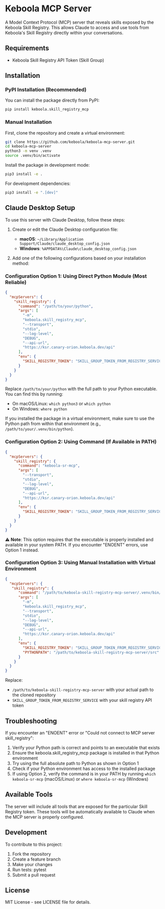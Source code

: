 # Keboola MCP Server

A Model Context Protocol (MCP) server that reveals skills exposed by the Keboola Skill Registry. This allows Claude to access and use tools from Keboola's Skill Registry directly within your conversations.

## Requirements

- Keboola Skill Registry API Token (Skill Group)

## Installation

### PyPI Installation (Recommended)

You can install the package directly from PyPI:

```bash
pip install keboola.skill_registry_mcp
```

### Manual Installation

First, clone the repository and create a virtual environment:

```bash
git clone https://github.com/keboola/keboola-mcp-server.git
cd keboola-mcp-server
python3 -m venv .venv
source .venv/bin/activate
```

Install the package in development mode:

```bash
pip3 install -e .
```

For development dependencies:

```bash
pip3 install -e ".[dev]"
```

## Claude Desktop Setup

To use this server with Claude Desktop, follow these steps:

1. Create or edit the Claude Desktop configuration file:
   - **macOS**: `~/Library/Application Support/Claude/claude_desktop_config.json`
   - **Windows**: `%APPDATA%\Claude\claude_desktop_config.json`

2. Add one of the following configurations based on your installation method:

### Configuration Option 1: Using Direct Python Module (Most Reliable)

```json
{
  "mcpServers": {
    "skill_registry": {
      "command": "/path/to/your/python",
      "args": [
        "-m",
        "keboola.skill_registry_mcp",
        "--transport",
        "stdio",
        "--log-level",
        "DEBUG",
        "--api-url",
        "https://ksr.canary-orion.keboola.dev/api"
      ],
      "env": {
        "SKILL_REGISTRY_TOKEN": "SKILL_GROUP_TOKEN_FROM_REGISTRY_SERVICE"
      }
    }
  }
}
```

Replace `/path/to/your/python` with the full path to your Python executable. You can find this by running:
- On macOS/Linux: `which python3` or `which python`
- On Windows: `where python`

If you installed the package in a virtual environment, make sure to use the Python path from within that environment (e.g., `/path/to/your/.venv/bin/python`).

### Configuration Option 2: Using Command (If Available in PATH)

```json
{
  "mcpServers": {
    "skill_registry": {
      "command": "keboola-sr-mcp",
      "args": [
        "--transport",
        "stdio",
        "--log-level",
        "DEBUG",
        "--api-url",
        "https://ksr.canary-orion.keboola.dev/api"
      ],
      "env": {
        "SKILL_REGISTRY_TOKEN": "SKILL_GROUP_TOKEN_FROM_REGISTRY_SERVICE"
      }
    }
  }
}
```

⚠️ **Note**: This option requires that the executable is properly installed and available in your system PATH. If you encounter "ENOENT" errors, use Option 1 instead.

### Configuration Option 3: Using Manual Installation with Virtual Environment

```json
{
  "mcpServers": {
   "skill_registry": {
      "command": "/path/to/keboola-skill-registry-mcp-server/.venv/bin/python",
      "args": [
        "-m",
        "keboola.skill_registry_mcp",
        "--transport",
        "stdio",
        "--log-level",
        "DEBUG",
        "--api-url",
        "https://ksr.canary-orion.keboola.dev/api"
      ],
      "env": {
        "SKILL_REGISTRY_TOKEN": "SKILL_GROUP_TOKEN_FROM_REGISTRY_SERVICE",
        "PYTHONPATH": "/path/to/keboola-skill-registry-mcp-server/src"
      }
    }
  }
}
```

Replace:
- `/path/to/keboola-skill-registry-mcp-server` with your actual path to the cloned repository
- `SKILL_GROUP_TOKEN_FROM_REGISTRY_SERVICE` with your skill registry API token

## Troubleshooting

If you encounter an "ENOENT" error or "Could not connect to MCP server skill_registry":

1. Verify your Python path is correct and points to an executable that exists
2. Ensure the keboola.skill_registry_mcp package is installed in that Python environment
3. Try using the full absolute path to Python as shown in Option 1
4. Check if your Python environment has access to the installed package
5. If using Option 2, verify the command is in your PATH by running `which keboola-sr-mcp` (macOS/Linux) or `where keboola-sr-mcp` (Windows)

## Available Tools

The server will include all tools that are exposed for the particular Skill Registry token. These tools will be automatically available to Claude when the MCP server is properly configured.

## Development

To contribute to this project:

1. Fork the repository
2. Create a feature branch
3. Make your changes
4. Run tests: pytest
5. Submit a pull request

## License

MIT License - see LICENSE file for details.
